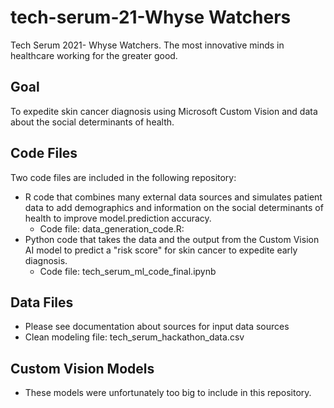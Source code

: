 # tech-serum-21-Whyse Watchers

Tech Serum 2021- Whyse Watchers. The most innovative minds in healthcare working for the greater good.

## Goal
To expedite skin cancer diagnosis using Microsoft Custom Vision and data about the social determinants of health.

## Code Files
Two code files are included in the following repository:
- R code that combines many external data sources and simulates patient data to add demographics and information on the social determinants of health to improve model.prediction accuracy.
    - Code file: data_generation_code.R: 
- Python code that takes the data and the output from the Custom Vision AI model to predict a "risk score" for skin cancer to expedite early diagnosis.
    - Code file: tech_serum_ml_code_final.ipynb

## Data Files
- Please see documentation about sources for input data sources
- Clean modeling file: tech_serum_hackathon_data.csv

## Custom Vision Models
- These models were unfortunately too big to include in this repository.
